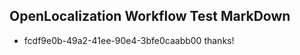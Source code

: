 ## OpenLocalization Workflow Test MarkDown
* fcdf9e0b-49a2-41ee-90e4-3bfe0caabb00 thanks!

<!--HONumber=Aug16_HO3-->


